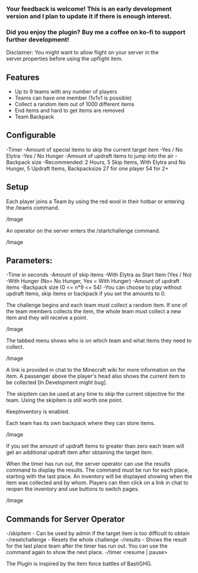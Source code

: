 ### Your feedback is welcome! This is an early development version and I plan to update it if there is enough interest.

### Did you enjoy the plugin? Buy me a coffee on ko-fi to support further development!

Disclaimer: You might want to allow flight on your server in the server.properties before using the upflight item.

## Features
- Up to 9 teams with any number of players
- Teams can have one member (1v1v1 is possible)
- Collect a random item out of 1000 different items
- End items and hard to get items are removed
- Team Backpack

## Configurable
-Timer
-Amount of special items to skip the current target item
-Yes / No Elytra
-Yes / No Hunger
-Amount of updraft items to jump into the air
-Backpack size
-Recommended: 2 Hours, 5 Skip Items, With Elytra and No Hunger, 5 Updraft Items, Backpacksize 27 for one player 54 for 2+

## Setup
Each player joins a Team by using the red wool in their hotbar or entering the /teams command.

/Image

An operator on the server enters the /startchallenge command.

/Image

## Parameters:
-Time in seconds
-Amount of skip items
-With Elytra as Start Item (Yes / No)
-With Hunger (No= No Hunger, Yes = With Hunger)
-Amount of updraft items
-Backpack size (0 <= n*9 <= 54)
-You can choose to play without updraft items, skip items or backpack if you set the amounts to 0.

The challenge begins and each team must collect a random item. If one of the team members collects the item, the whole team must collect a new item and they will receive a point.

/Image

The tabbed menu shows who is on which team and what items they need to collect.

/Image

A link is provided in chat to the Minecraft wiki for more information on the item.
A passenger above the player's head also shows the current item to be collected [In Development might bug].

The skipitem can be used at any time to skip the current objective for the team. Using the skipitem is still worth one point.

KeepInventory is enabled.

Each team has its own backpack where they can store items.

/Image

If you set the amount of updraft items to greater than zero each team will get an additional updraft item after obtaining the target item.

When the timer has run out, the server operator can use the results command to display the results. The command must be run for each place, starting with the last place. An inventory will be displayed showing when the item was collected and by whom. Players can then click on a link in chat to reopen the inventory and use buttons to switch pages.

/Image

## Commands for Server Operator
-/skipitem <targetplayer> - Can be used by admin if the target item is too difficult to obtain
-/resetchallenge - Resets the whole challenge
-/results - Shows the result for the last place team after the timer has run out. You can use the command again to show the next place.
-/timer <resume | pause>

The Plugin is inspired by the item force battles of BastiGHG.
